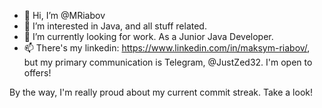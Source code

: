 - 👋 Hi, I’m @MRiabov
- 👀 I’m interested in Java, and all stuff related.
- 🌱 I’m currently looking for work. As a Junior Java Developer. 
- 📫 There's my linkedin: https://www.linkedin.com/in/maksym-riabov/, but my primary communication is Telegram, @JustZed32.
I'm open to offers!

By the way, I'm really proud about my current commit streak. Take a look!
